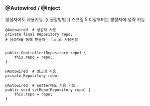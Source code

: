 
### @Autowired / @Inject
생성자에도 사용가능. (( 권장방법 ))
스프링 5 이상부터는 생성자에 생략 가능
```
@Autowired  # 생성자 사용
private final Repository repo;
# 생성자를 통해 받을때는 final 사용권장


public Controller(Repository repo) {
	this.repo = repo;
}
```

```
@Autowired  # 필드에 사용
private Repository repo;
```

```
@Autowired  # setter에도 사용 가능
public void setRepo(Repository repo) {
	this.repo = repo;
}
```
